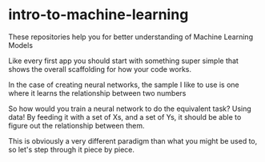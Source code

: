 # intro-to-machine-learning
These repositories help you for better understanding of Machine Learning Models


Like every first app you should start with something super simple that shows the overall scaffolding for how your code works.

In the case of creating neural networks, the sample I like to use is one where it learns the relationship between two numbers

So how would you train a neural network to do the equivalent task? Using data! By feeding it with a set of Xs, and a set of Ys, 
it should be able to figure out the relationship between them.

This is obviously a very different paradigm than what you might be used to, so let's step through it piece by piece.
